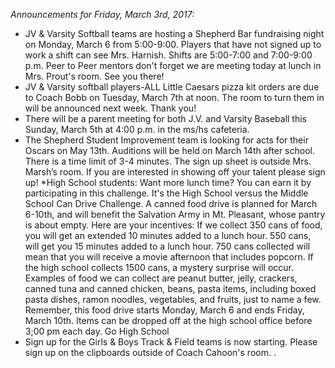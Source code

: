 _Announcements for Friday, March 3rd, 2017:_

* JV & Varsity Softball teams are hosting a Shepherd Bar fundraising night on Monday, March 6 from 5:00-9:00. Players that have not signed up to work a shift can see Mrs. Harnish. Shifts are 5:00-7:00 and 7:00-9:00 p.m.
Peer to Peer mentors don't forget we are meeting today at lunch in Mrs. Prout's room. See you there!
* JV & Varsity softball players-ALL Little Caesars pizza kit orders are due to Coach Bobb on Tuesday, March 7th at noon. The room to turn them in will be announced next week. Thank you!
* There will be a parent meeting for both J.V. and Varsity Baseball this Sunday, March 5th at 4:00 p.m. in the ms/hs cafeteria.
* The Shepherd Student Improvement team is looking for acts for their Oscars on May 13th. Auditions will be held on March 14th after school. There is a time limit of 3-4 minutes. The sign up sheet is outside Mrs. Marsh’s room. If you are interested in showing off your talent please sign up!
*High School students: Want more lunch time? You can earn it by participating in this challenge. It's the High School versus the Middle School Can Drive Challenge. A canned food drive is planned for March 6-10th, and will benefit the Salvation Army in Mt. Pleasant, whose pantry is about empty. Here are your incentives: If we collect 350 cans of food, you will get an extended 10 minutes added to a lunch hour. 550 cans, will get you 15 minutes added to a lunch hour. 750 cans collected will mean that you will receive a movie afternoon that includes popcorn. If the high school collects 1500 cans, a mystery surprise will occur. Examples of food we can collect are peanut butter, jelly, crackers, canned tuna and canned chicken, beans, pasta items, including boxed pasta dishes, ramon noodles, vegetables, and fruits, just to name a few. Remember, this food drive starts Monday, March 6 and ends Friday, March 10th. Items can be dropped off at the high school office before 3;00 pm each day. Go High School
* Sign up for the Girls & Boys Track & Field teams is now starting.
Please sign up on the clipboards outside of Coach Cahoon's room.
.